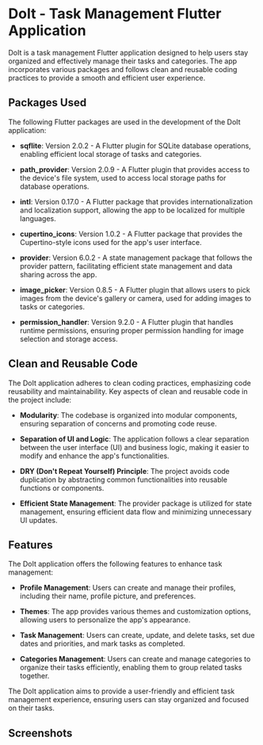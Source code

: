 # DoIt - Task Management Flutter Application

DoIt is a task management Flutter application designed to help users stay organized and effectively manage their tasks and categories. The app incorporates various packages and follows clean and reusable coding practices to provide a smooth and efficient user experience.

## Packages Used

The following Flutter packages are used in the development of the DoIt application:

- **sqflite**: Version 2.0.2 - A Flutter plugin for SQLite database operations, enabling efficient local storage of tasks and categories.

- **path_provider**: Version 2.0.9 - A Flutter plugin that provides access to the device's file system, used to access local storage paths for database operations.

- **intl**: Version 0.17.0 - A Flutter package that provides internationalization and localization support, allowing the app to be localized for multiple languages.

- **cupertino_icons**: Version 1.0.2 - A Flutter package that provides the Cupertino-style icons used for the app's user interface.

- **provider**: Version 6.0.2 - A state management package that follows the provider pattern, facilitating efficient state management and data sharing across the app.

- **image_picker**: Version 0.8.5 - A Flutter plugin that allows users to pick images from the device's gallery or camera, used for adding images to tasks or categories.

- **permission_handler**: Version 9.2.0 - A Flutter plugin that handles runtime permissions, ensuring proper permission handling for image selection and storage access.

## Clean and Reusable Code

The DoIt application adheres to clean coding practices, emphasizing code reusability and maintainability. Key aspects of clean and reusable code in the project include:

- **Modularity**: The codebase is organized into modular components, ensuring separation of concerns and promoting code reuse.

- **Separation of UI and Logic**: The application follows a clear separation between the user interface (UI) and business logic, making it easier to modify and enhance the app's functionalities.

- **DRY (Don't Repeat Yourself) Principle**: The project avoids code duplication by abstracting common functionalities into reusable functions or components.

- **Efficient State Management**: The provider package is utilized for state management, ensuring efficient data flow and minimizing unnecessary UI updates.

## Features

The DoIt application offers the following features to enhance task management:

- **Profile Management**: Users can create and manage their profiles, including their name, profile picture, and preferences.

- **Themes**: The app provides various themes and customization options, allowing users to personalize the app's appearance.

- **Task Management**: Users can create, update, and delete tasks, set due dates and priorities, and mark tasks as completed.

- **Categories Management**: Users can create and manage categories to organize their tasks efficiently, enabling them to group related tasks together.

The DoIt application aims to provide a user-friendly and efficient task management experience, ensuring users can stay organized and focused on their tasks.

## Screenshots


